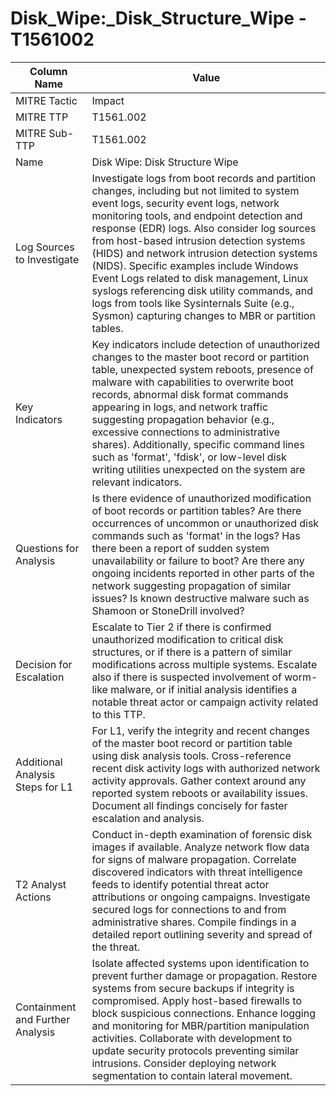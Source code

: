 # Disk_Wipe:_Disk_Structure_Wipe - T1561002

| Column Name | Value |
|-------------|-------|
| MITRE Tactic | Impact |
| MITRE TTP | T1561.002 |
| MITRE Sub-TTP | T1561.002 |
| Name | Disk Wipe: Disk Structure Wipe |
| Log Sources to Investigate | Investigate logs from boot records and partition changes, including but not limited to system event logs, security event logs, network monitoring tools, and endpoint detection and response (EDR) logs. Also consider log sources from host-based intrusion detection systems (HIDS) and network intrusion detection systems (NIDS). Specific examples include Windows Event Logs related to disk management, Linux syslogs referencing disk utility commands, and logs from tools like Sysinternals Suite (e.g., Sysmon) capturing changes to MBR or partition tables. |
| Key Indicators | Key indicators include detection of unauthorized changes to the master boot record or partition table, unexpected system reboots, presence of malware with capabilities to overwrite boot records, abnormal disk format commands appearing in logs, and network traffic suggesting propagation behavior (e.g., excessive connections to administrative shares). Additionally, specific command lines such as 'format', 'fdisk', or low-level disk writing utilities unexpected on the system are relevant indicators. |
| Questions for Analysis | Is there evidence of unauthorized modification of boot records or partition tables? Are there occurrences of uncommon or unauthorized disk commands such as 'format' in the logs? Has there been a report of sudden system unavailability or failure to boot? Are there any ongoing incidents reported in other parts of the network suggesting propagation of similar issues? Is known destructive malware such as Shamoon or StoneDrill involved? |
| Decision for Escalation | Escalate to Tier 2 if there is confirmed unauthorized modification to critical disk structures, or if there is a pattern of similar modifications across multiple systems. Escalate also if there is suspected involvement of worm-like malware, or if initial analysis identifies a notable threat actor or campaign activity related to this TTP. |
| Additional Analysis Steps for L1 | For L1, verify the integrity and recent changes of the master boot record or partition table using disk analysis tools. Cross-reference recent disk activity logs with authorized network activity approvals. Gather context around any reported system reboots or availability issues. Document all findings concisely for faster escalation and analysis. |
| T2 Analyst Actions | Conduct in-depth examination of forensic disk images if available. Analyze network flow data for signs of malware propagation. Correlate discovered indicators with threat intelligence feeds to identify potential threat actor attributions or ongoing campaigns. Investigate secured logs for connections to and from administrative shares. Compile findings in a detailed report outlining severity and spread of the threat. |
| Containment and Further Analysis | Isolate affected systems upon identification to prevent further damage or propagation. Restore systems from secure backups if integrity is compromised. Apply host-based firewalls to block suspicious connections. Enhance logging and monitoring for MBR/partition manipulation activities. Collaborate with development to update security protocols preventing similar intrusions. Consider deploying network segmentation to contain lateral movement. |
